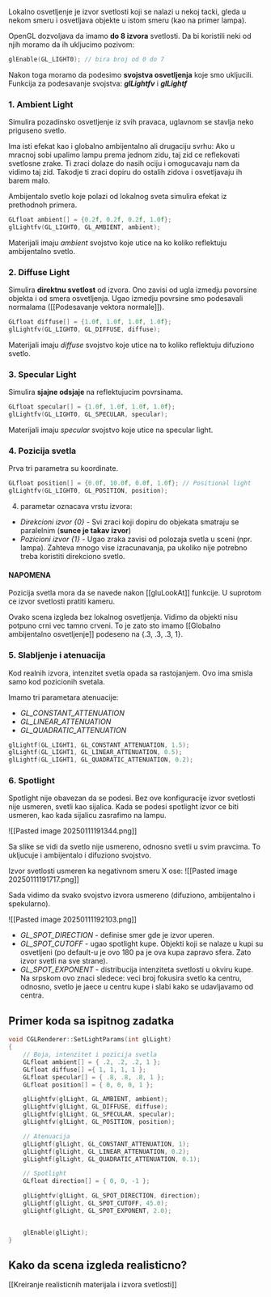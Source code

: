 
Lokalno osvetljenje je izvor svetlosti koji se nalazi u nekoj tacki, gleda u nekom smeru i osvetljava objekte u istom smeru (kao na primer lampa).

OpenGL dozvoljava da imamo **do 8 izvora** svetlosti.
Da bi koristili neki od njih moramo da ih ukljucimo pozivom:
```c++
glEnable(GL_LIGHT0); // bira broj od 0 do 7
```

Nakon toga moramo da podesimo **svojstva osvetljenja** koje smo ukljucili.
Funkcija za podesavanje svojstva: ***glLightfv*** i ***glLightf***
### 1. Ambient Light

Simulira pozadinsko osvetljenje iz svih pravaca, uglavnom se stavlja neko priguseno svetlo.

Ima isti efekat kao i globalno ambijentalno ali drugaciju svrhu:
Ako u mracnoj sobi upalimo lampu prema jednom zidu, taj zid ce reflekovati svetlosne zrake.
Ti zraci dolaze do nasih ociju i omogucavaju nam da vidimo taj zid.
Takodje ti zraci dopiru do ostalih zidova i osvetljavaju ih barem malo.

Ambijentalo svetlo koje polazi od lokalnog sveta simulira efekat iz prethodnoh primera.
```c++
GLfloat ambient[] = {0.2f, 0.2f, 0.2f, 1.0f};
glLightfv(GL_LIGHT0, GL_AMBIENT, ambient);
```
Materijali imaju *ambient* svojstvo koje utice na ko koliko reflektuju ambijentalno svetlo.

### 2. Diffuse Light

Simulira **direktnu svetlost** od izvora.
Ono zavisi od ugla izmedju povorsine objekta i od smera osvetljenja.
Ugao izmedju povrsine smo podesavali normalama ([[Podesavanje vektora normale]]).
```c++
GLfloat diffuse[] = {1.0f, 1.0f, 1.0f, 1.0f};
glLightfv(GL_LIGHT0, GL_DIFFUSE, diffuse);
```
Materijali imaju *diffuse* svojstvo koje utice na to koliko reflektuju difuziono svetlo.

### 3. Specular Light

Simulira **sjajne odsjaje** na reflektujucim povrsinama.
```c++
GLfloat specular[] = {1.0f, 1.0f, 1.0f, 1.0f};
glLightfv(GL_LIGHT0, GL_SPECULAR, specular);
```
Materijali imaju *specular* svojstvo koje utice na specular light.

### 4. Pozicija svetla

Prva tri parametra su koordinate.

```c++
GLfloat position[] = {0.0f, 10.0f, 0.0f, 1.0f}; // Positional light
glLightfv(GL_LIGHT0, GL_POSITION, position);
```
4. parametar oznacava vrstu izvora:
- *Direkcioni izvor {0}* - Svi zraci koji dopiru do objekata smatraju se paralelnim (**sunce je takav izvor**)
- *Pozicioni izvor {1}* - Ugao zraka zavisi od polozaja svetla u sceni (npr. lampa). Zahteva mnogo vise izracunavanja, pa ukoliko nije potrebno treba koristiti direkciono svetlo.

#### **NAPOMENA**
Pozicija svetla mora da se navede nakon [[gluLookAt]] funkcije. U suprotom ce izvor svetlosti pratiti kameru.

Ovako scena izgleda bez lokalnog osvetljenja.
Vidimo da objekti nisu potpuno crni vec tamno crveni. To je zato sto imamo [[Globalno ambijentalno osvetljenje]] podeseno na {.3, .3, .3, 1}.

### 5. Slabljenje i atenuacija

Kod realnih izvora, intenzitet svetla opada sa rastojanjem. Ovo ima smisla samo kod pozicionih svetala.

Imamo tri parametara atenuacije:
- *GL_CONSTANT_ATTENUATION*
- *GL_LINEAR_ATTENUATION*
- *GL_QUADRATIC_ATTENUATION*

```c++
glLightf(GL_LIGHT1, GL_CONSTANT_ATTENUATION, 1.5); 
glLightf(GL_LIGHT1, GL_LINEAR_ATTENUATION, 0.5); 
glLightf(GL_LIGHT1, GL_QUADRATIC_ATTENUATION, 0.2);
```

### 6. Spotlight

Spotlight nije obavezan da se podesi. Bez ove konfiguracije izvor svetlosti nije usmeren, svetli kao sijalica.
Kada se podesi spotlight izvor ce biti usmeren, kao kada sijalicu zasrafimo na lampu.

![[Pasted image 20250111191344.png]]

Sa slike se vidi da svetlo nije usmereno, odnosno svetli u svim pravcima.
To ukljucuje i ambijentalo i difuziono svojstvo.

Izvor svetlosti usmeren ka negativnom smeru X ose:
![[Pasted image 20250111191717.png]]

Sada vidimo da svako svojstvo izvora usmereno (difuziono, ambijentalno i spekularno).

![[Pasted image 20250111192103.png]]

- *GL_SPOT_DIRECTION* - definise smer gde je izvor uperen.
- *GL_SPOT_CUTOFF* - ugao spotlight kupe. Objekti koji se nalaze u kupi su osvetljeni (po default-u je ovo 180 pa je ova kupa zapravo sfera. Zato izvor svetli na sve strane).
- *GL_SPOT_EXPONENT* - distribucija intenziteta svetlosti u okviru kupe. Na srpskom ovo znaci sledece: veci broj fokusira svetlo ka centru, odnosno, svetlo je jaece u centru kupe i slabi kako se udavljavamo od centra.

## Primer koda sa ispitnog zadatka

```c++
void CGLRenderer::SetLightParams(int glLight)
{
	// Boja, intenzitet i pozicija svetla
	GLfloat ambient[] = { .2, .2, .2, 1 };
	GLfloat diffuse[] ={ 1, 1, 1, 1 };
	GLfloat specular[] = { .8, .8, .8, 1 };
	GLfloat position[] = { 0, 0, 0, 1 };

	glLightfv(glLight, GL_AMBIENT, ambient);
	glLightfv(glLight, GL_DIFFUSE, diffuse);
	glLightfv(glLight, GL_SPECULAR, specular);
	glLightfv(glLight, GL_POSITION, position);

	// Atenuacija
	glLightf(glLight, GL_CONSTANT_ATTENUATION, 1);
	glLightf(glLight, GL_LINEAR_ATTENUATION, 0.2);
	glLightf(glLight, GL_QUADRATIC_ATTENUATION, 0.1);

	// Spotlight
	GLfloat direction[] = { 0, 0, -1 };

	glLightfv(glLight, GL_SPOT_DIRECTION, direction);
	glLightf(glLight, GL_SPOT_CUTOFF, 45.0);
	glLightf(glLight, GL_SPOT_EXPONENT, 2.0);


	glEnable(glLight);
}
```

## Kako da scena izgleda realisticno?

[[Kreiranje realisticnih materijala i izvora svetlosti]]

